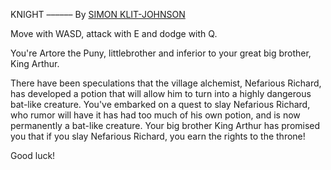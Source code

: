 KNIGHT
––––––
By [SIMON KLIT-JOHNSON](github.com/simonklitjohnson)

Move with WASD, attack with E and dodge with Q.

You're Artore the Puny, littlebrother and inferior to your great big brother, King Arthur.

There have been speculations that the village alchemist, Nefarious Richard, has developed a potion that will allow him to turn into a highly dangerous bat-like creature. You've embarked on a quest to slay Nefarious Richard, who rumor will have it has had too much of his own potion, and is now permanently a bat-like creature. Your big brother King Arthur has promised you that if you slay Nefarious Richard, you earn the rights to the throne!

Good luck!
